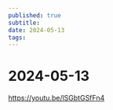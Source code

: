 ```yaml
---
published: true
subtitle: 
date: 2024-05-13
tags: 
---
```


# 2024-05-13

https://youtu.be/lSGbtGSfFn4